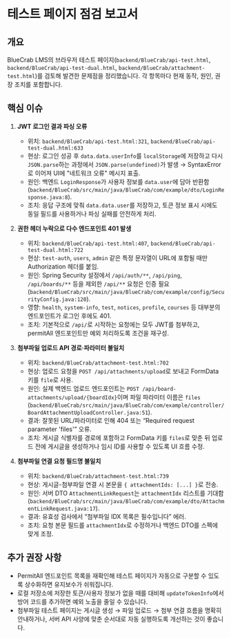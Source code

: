 # 테스트 페이지 점검 보고서

## 개요
BlueCrab LMS의 브라우저 테스트 페이지(`backend/BlueCrab/api-test.html`, `backend/BlueCrab/api-test-dual.html`, `backend/BlueCrab/attachment-test.html`)를 검토해 발견한 문제점을 정리했습니다. 각 항목마다 현재 동작, 원인, 권장 조치를 포함합니다.

## 핵심 이슈

1. **JWT 로그인 결과 파싱 오류**  
   - 위치: `backend/BlueCrab/api-test.html:321`, `backend/BlueCrab/api-test-dual.html:633`  
   - 현상: 로그인 성공 후 `data.data.userInfo`를 `localStorage`에 저장하고 다시 `JSON.parse`하는 과정에서 `JSON.parse(undefined)`가 발생 → SyntaxError로 이어져 UI에 "네트워크 오류" 메시지 표출.  
   - 원인: 백엔드 `LoginResponse`가 사용자 정보를 `data.user`에 담아 반환함 (`backend/BlueCrab/src/main/java/BlueCrab/com/example/dto/LoginResponse.java:8`).  
   - 조치: 응답 구조에 맞춰 `data.data.user`를 저장하고, 토큰 정보 표시 시에도 동일 필드를 사용하거나 파싱 실패를 안전하게 처리.

2. **권한 헤더 누락으로 다수 엔드포인트 401 발생**  
   - 위치: `backend/BlueCrab/api-test.html:407`, `backend/BlueCrab/api-test-dual.html:722`  
   - 현상: `test-auth`, `users`, `admin` 같은 특정 문자열이 URL에 포함될 때만 Authorization 헤더를 붙임.  
   - 원인: Spring Security 설정에서 `/api/auth/**`, `/api/ping`, `/api/boards/**` 등을 제외한 `/api/**` 요청은 인증 필요 (`backend/BlueCrab/src/main/java/BlueCrab/com/example/config/SecurityConfig.java:120`).  
   - 영향: `health`, `system-info`, `test`, `notices`, `profile`, `courses` 등 대부분의 엔드포인트가 로그인 후에도 401.  
   - 조치: 기본적으로 `/api/`로 시작하는 요청에는 모두 JWT를 첨부하고, permitAll 엔드포인트만 예외 처리하도록 조건을 재구성.

3. **첨부파일 업로드 API 경로·파라미터 불일치**  
   - 위치: `backend/BlueCrab/attachment-test.html:702`  
   - 현상: 업로드 요청을 `POST /api/attachments/upload`로 보내고 FormData 키를 `file`로 사용.  
   - 원인: 실제 백엔드 업로드 엔드포인트는 `POST /api/board-attachments/upload/{boardIdx}`이며 파일 파라미터 이름은 `files` (`backend/BlueCrab/src/main/java/BlueCrab/com/example/controller/BoardAttachmentUploadController.java:51`).  
   - 결과: 잘못된 URL/파라미터로 인해 404 또는 “Required request parameter 'files'” 오류.  
   - 조치: 게시글 식별자를 경로에 포함하고 FormData 키를 `files`로 맞춘 뒤 업로드 전에 게시글을 생성하거나 임시 ID를 사용할 수 있도록 UI 흐름 수정.

4. **첨부파일 연결 요청 필드명 불일치**  
   - 위치: `backend/BlueCrab/attachment-test.html:739`  
   - 현상: 게시글-첨부파일 연결 시 본문을 `{ attachmentIds: [...] }`로 전송.  
   - 원인: 서버 DTO `AttachmentLinkRequest`는 `attachmentIdx` 리스트를 기대함 (`backend/BlueCrab/src/main/java/BlueCrab/com/example/dto/AttachmentLinkRequest.java:17`).  
   - 결과: 유효성 검사에서 “첨부파일 IDX 목록은 필수입니다” 에러.  
   - 조치: 요청 본문 필드를 `attachmentIdx`로 수정하거나 백엔드 DTO를 스펙에 맞게 조정.

## 추가 권장 사항
- PermitAll 엔드포인트 목록을 재확인해 테스트 페이지가 자동으로 구분할 수 있도록 상수화하면 유지보수가 쉬워집니다.
- 로컬 저장소에 저장한 토큰/사용자 정보가 없을 때를 대비해 `updateTokenInfo`에서 방어 코드를 추가하면 예외 노출을 줄일 수 있습니다.
- 첨부파일 테스트 페이지는 게시글 생성 → 파일 업로드 → 첨부 연결 흐름을 명확히 안내하거나, 서버 API 사양에 맞춘 순서대로 자동 실행하도록 개선하는 것이 좋습니다.
